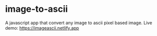 # image-to-ascii
A javascript app that convert any image to ascii pixel based image.
Live demo: https://imageascii.netlify.app
